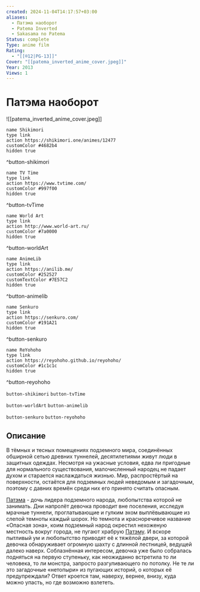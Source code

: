 ```yaml
---
created: 2024-11-04T14:17:57+03:00
aliases:
  - Патэма наоборот
  - Patema Inverted
  - Sakasama no Patema
Status: complete
Type: anime film
Rating:
  - "[[®️12|PG-13]]"
Cover: "[[patema_inverted_anime_cover.jpeg]]"
Year: 2013
Views: 1
---
```


# Патэма наоборот

![[patema_inverted_anime_cover.jpeg]]

```button
name Shikimori
type link
action https://shikimori.one/animes/12477
customColor #4682b4
hidden true
```
^button-shikimori

```button
name TV Time
type link
action https://www.tvtime.com/
customColor #997f00
hidden true
```
^button-tvTime

```button
name World Art
type link
action http://www.world-art.ru/
customColor #7a0000
hidden true
```
^button-worldArt

```button
name AnimeLib
type link
action https://anilib.me/
customColor #252527
customTextColor #7E57C2
hidden true
```
^button-animelib

```button
name Senkuro
type link
action https://senkuro.com/
customColor #191A21
hidden true
```
^button-senkuro

```button
name ReYohoho
type link
action https://reyohoho.github.io/reyohoho/
customColor #1c1c1c
hidden true
```
^button-reyohoho

`button-shikimori` `button-tvTime`

`button-worldArt` `button-animelib`

`button-senkuro` `button-reyohoho`

## Описание

В тёмных и тесных помещениях подземного мира, соединённых обширной сетью древних туннелей, десятилетиями живут люди в защитных одеждах. Несмотря на ужасные условия, едва ли пригодные для нормального существования, малочисленный народец не падает духом и старается наслаждаться жизнью. Мир, распростёртый на поверхности, остаётся для подземных людей неведомым и загадочным, поэтому с давних времён среди них его принято считать опасным.

[Патэма](https://shikimori.one/characters/55155-patema) - дочь лидера подземного народа, любопытства которой не занимать. Дни напролёт девочка проводит вне поселения, исследуя мрачные туннели, проглатывающие и гулким эхом выплёвывающие из слепой темноты каждый шорох. Но темнота и красноречивое название «Опасная зона», коим подземный народ окрестил нехоженую местность вокруг города, не пугают храбрую [Патэму](https://shikimori.one/characters/55155-patema). И вскоре пытливый ум и любопытство приводят её к тяжёлой двери, за которой девочка обнаруживает огромную шахту с длинной лестницей, ведущей далеко наверх. Соблазнённая интересом, девочка уже было собралась подняться на первую ступеньку, как неожиданно встретила то ли человека, то ли монстра, запросто разгуливающего по потолку. Не те ли это загадочные «нетопыри» из пугающих историй, о которых её предупреждали? Ответ кроется там, наверху, вернее, внизу, куда можно упасть, но где возможно взлететь.
